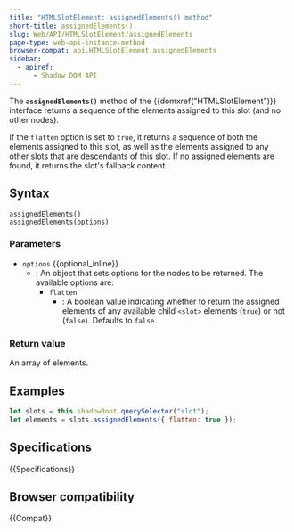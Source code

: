```yaml
---
title: "HTMLSlotElement: assignedElements() method"
short-title: assignedElements()
slug: Web/API/HTMLSlotElement/assignedElements
page-type: web-api-instance-method
browser-compat: api.HTMLSlotElement.assignedElements
sidebar:
  - apiref:
      - Shadow DOM API
---
```


The **`assignedElements()`** method of the {{domxref("HTMLSlotElement")}}
interface returns a sequence of the elements assigned to this slot (and no
other nodes).

If the `flatten` option is set to `true`, it returns a sequence of both the elements assigned to this slot, as well as the elements assigned to any other slots that are descendants of this slot. If no assigned elements are found, it returns the slot's fallback content.

## Syntax

```js-nolint
assignedElements()
assignedElements(options)
```

### Parameters

- `options` {{optional_inline}}
  - : An object that sets options for the nodes to be returned. The available options are:
    - `flatten`
      - : A boolean value indicating whether to return the
        assigned elements of any available child `<slot>` elements
        (`true`) or not (`false`). Defaults to `false`.

### Return value

An array of elements.

## Examples

```js
let slots = this.shadowRoot.querySelector("slot");
let elements = slots.assignedElements({ flatten: true });
```

## Specifications

{{Specifications}}

## Browser compatibility

{{Compat}}
